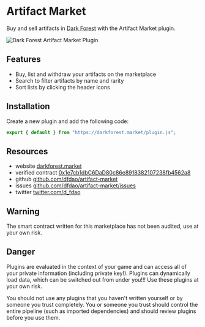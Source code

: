 # Artifact Market

Buy and sell artifacts in [Dark Forest](https://zkga.me) with the Artifact Market plugin.

![Dark Forest Artifact Market Plugin](https://darkforest.market/artifact-market.png)

## Features

- Buy, list and withdraw your artifacts on the marketplace
- Search to filter artifacts by name and rarity
- Sort lists by clicking the header icons

## Installation

Create a new plugin and add the following code:

```js
export { default } from "https://darkforest.market/plugin.js";
```

## Resources

- website [darkforest.market](https://darkforest.market)
- verified contract [0x1e7cb1dbC6DaD80c86e8918382107238fb4562a8](https://blockscout.com/xdai/mainnet/address/0x1e7cb1dbC6DaD80c86e8918382107238fb4562a8)
- github [github.com/dfdao/artifact-market](https://github.com/dfdao/artifact-market)
- issues [github.com/dfdao/artifact-market/issues](https://github.com/dfdao/artifact-market/issues)
- twitter [twitter.com/d_fdao](https://twitter.com/d_fdao)

## Warning

The smart contract written for this marketplace has not been audited, use at your own risk.

## Danger

Plugins are evaluated in the context of your game and can access all of your private information (including private key!). Plugins can dynamically load data, which can be switched out from under you!!! Use these plugins at your own risk.

You should not use any plugins that you haven't written yourself or by someone you trust completely. You or someone you trust should control the entire pipeline (such as imported dependencies) and should review plugins before you use them.
